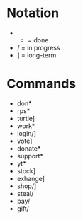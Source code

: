 # Notation
- * = done
- / = in progress
- ] = long-term

# Commands
- don*
- rps*
- turtle]
- work*
- login/]
- vote]
- donate*
- support*
- yt*
- stock]
- exhange]
- shop/]
- steal/
- pay/
- gift/

